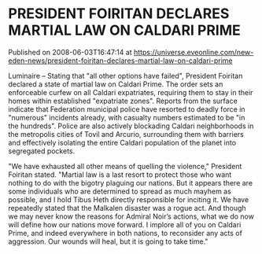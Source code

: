 # PRESIDENT FOIRITAN DECLARES MARTIAL LAW ON CALDARI PRIME
Published on 2008-06-03T16:47:14 at https://universe.eveonline.com/new-eden-news/president-foiritan-declares-martial-law-on-caldari-prime

Luminaire – Stating that "all other options have failed", President Foiritan declared a state of martial law on Caldari Prime. The order sets an enforceable curfew on all Caldari expatriates, requiring them to stay in their homes within established "expatriate zones". Reports from the surface indicate that Federation municipal police have resorted to deadly force in "numerous" incidents already, with casualty numbers estimated to be "in the hundreds". Police are also actively blockading Caldari neighborhoods in the metropolis cities of Tovil and Arcurio, surrounding them with barriers and effectively isolating the entire Caldari population of the planet into segregated pockets. 

"We have exhausted all other means of quelling the violence," President Foiritan stated. "Martial law is a last resort to protect those who want nothing to do with the bigotry plaguing our nations. But it appears there are some individuals who are determined to spread as much mayhem as possible, and I hold Tibus Heth directly responsible for inciting it. We have repeatedly stated that the Malkalen disaster was a rogue act. And though we may never know the reasons for Admiral Noir’s actions, what we do now will define how our nations move forward. I implore all of you on Caldari Prime, and indeed everywhere in both nations, to reconsider any acts of aggression. Our wounds will heal, but it is going to take time."

